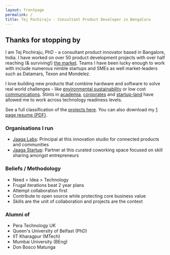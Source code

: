 ```yaml
---
layout: frontpage
permalink: /
title: Tej Pochiraju - Consultant Product Developer in Bengaluru
---
```


## Thanks for stopping by
I am Tej Pochiraju, PhD - a consultant product innovator based in Bangalore, India. I have worked on over 50 product development projects with over half reaching (& surviving!) [the market](/tag/released/). Teams I have been lucky enough to work with include numerous nimble startups and SMEs as well market-leaders such as Datamars, Texon and Mondelez.

I love building new products that combine hardware and software to solve real world challenges - like [environmental sustainability](/tag/energy/) or low cost [communications](/tag/electronics/). Stints in [academia](/tag/academia/), [corporates](/tag/corporate/) and [startup-land](/tag/startup/) have allowed me to work across technology readiness levels.

See a full classification of the [projects here](/filter/). You can also download my [1 page resume (PDF)](/assets/resume_tej_pochiraju.pdf).

### Organisations I run

- [Jaaga Labs](http://jaaga.in/labs): Principal at this innovation studio for connected products and communities
- [Jaaga Startup](http://jaaga.in/startup): Partner at this curated coworking space focused on skill sharing amongst entrepreneurs

### Beliefs / Methodology

- Need > Idea > Technology
- Frugal iterations beat 2 year plans
- Attempt collaboration first
- Contribute to open source while protecting core business value
- Skills are the unit of collaboration and projects are the context

### Alumni of

- Pera Technology UK
- Queen's University of Belfast (PhD)
- IIT Kharagpur (MTech)
- Mumbai University (BEng)
- Don Bosco Matunga